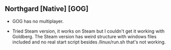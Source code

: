 ## Northgard [Native] [GOG]

- GOG has no multiplayer.

- Tried Steam version, it works on Steam but I couldn't get it working with Goldberg. The Steam version has weird structure with windows files included and no real start script besides /linux/run.sh that's not working.